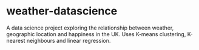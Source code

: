 # weather-datascience

A data science project exploring the relationship between weather, geographic location and happiness in the UK. Uses K-means clustering, K-nearest neighbours and linear regression.

